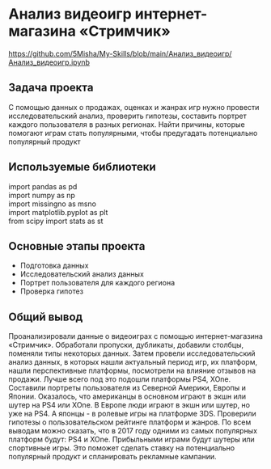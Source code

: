 # Анализ видеоигр интернет-магазина «Стримчик»
https://github.com/5Misha/My-Skills/blob/main/Анализ_видеоигр/Анализ_видеоигр.ipynb

## Задача проекта
С помощью данных о продажах, оценках и жанрах игр нужно провести исследовательский анализ, проверить гипотезы, составить портрет каждого пользователя в разных регионах. Найти причины, которые помогают играм стать популярными, чтобы предугадать потенциально популярный продукт

## Используемые библиотеки
import pandas as pd  
import numpy as np  
import missingno as msno  
import matplotlib.pyplot as plt  
from scipy import stats as st

## Основные этапы проекта
* Подготовка данных  
* Исследовательский анализ данных  
* Портрет пользователя для каждого региона  
* Проверка гипотез

## Общий вывод
Проанализировали данные о видеоиграх с помощью интернет-магазина «Стримчик». Обработали пропуски, дубликаты, добавили столбцы, поменяли типы некоторых данных. Затем провели исследовательский анализ данных, в которых нашли актуальный период игр, их платформ, нашли перспективные платформы, посмотрели на влияние отзывов на продажи. Лучше всего под это подошли платформы PS4, XOne. Составили портреты пользователя из Северной Америки, Европы и Японии. Оказалось, что американцы в основном играют в экшн или шутер на PS4 или XOne. В Европе люди играют в экшн или шутер, но уже на PS4. А японцы - в ролевые игры на платформе 3DS. Проверили гипотезы о пользовательском рейтинге платформ и жанров. По всем выводам можно сказать, что в 2017 году одними из самых популярных платформ будут: PS4 и XOne. Прибыльными играми будут шутеры или спортивные игры. Это поможет сделать ставку на потенциально популярный продукт и спланировать рекламные кампании.
